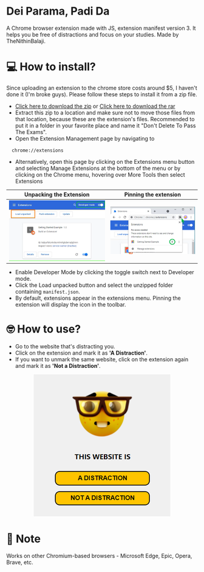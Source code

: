 # Dei Parama, Padi Da
A Chrome browser extension made with JS, extension manifest version 3. It helps you be free of distractions and focus on your studies. Made by TheNithinBalaji.

# 💻 How to install?
Since uploading an extension to the chrome store costs around $5, I haven't done it (I'm broke guys). Please follow these steps to install it from a zip file.

+ <a href = "https://github.com/thenithinbalaji/PadiDa-Extension/releases/download/1.0.0/padida.zip" >Click here to download the zip</a> or  <a href = "https://github.com/thenithinbalaji/PadiDa-Extension/releases/download/1.0.0/padida.rar" >Click here to download the rar</a>
+ Extract this zip to a location and make sure not to move those files from that location, because these are the extension's files. Recommended to put it in a folder in your favorite place and name it "Don't Delete To Pass The Exams".
+ Open the Extension Management page by navigating to 
```
  chrome://extensions
```
+ Alternatively, open this page by clicking on the Extensions menu button and selecting Manage Extensions at the bottom of the menu or by clicking on the Chrome menu, hovering over More Tools then select Extensions

| Unpacking the Extension | Pinning the extension |
|:------------------------:|:----------------------------------------------:|
| <img src="readme assets\load unpacked.png"> | <img src="readme assets\pinning extension.png"> |

+ Enable Developer Mode by clicking the toggle switch next to Developer mode.
+ Click the Load unpacked button and select the unzipped folder containing `manifest.json`.
+ By default, extensions appear in the extensions menu. Pinning the extension will display the icon in the toolbar.

# 🤓 How to use?
+ Go to the website that's distracting you.
+ Click on the extension and mark it as **'A Distraction'**.
+ If you want to unmark the same website, click on the extension again and mark it as **'Not a Distraction'**.

<p align = "center"><img src="readme assets\extension.png"></p>

# 📖 Note
Works on other Chromium-based browsers - Microsoft Edge, Epic, Opera, Brave, etc.  

